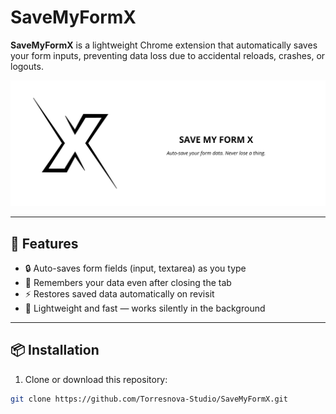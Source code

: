 # SaveMyFormX

**SaveMyFormX** is a lightweight Chrome extension that automatically saves your form inputs, preventing data loss due to accidental reloads, crashes, or logouts.

![banner](./assets/banner-promocional-1400x560px.png)

---

## 🚀 Features

- 🔒 Auto-saves form fields (input, textarea) as you type
- 🧠 Remembers your data even after closing the tab
- ⚡️ Restores saved data automatically on revisit
- 🧹 Lightweight and fast — works silently in the background

---

## 📦 Installation

1. Clone or download this repository:
```bash
git clone https://github.com/Torresnova-Studio/SaveMyFormX.git
